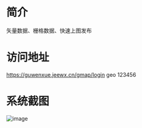 # 简介
矢量数据、栅格数据、快速上图发布

# 访问地址
https://guwenxue.jeewx.cn/gmap/login
geo
123456

# 系统截图
![image](https://github.com/user-attachments/assets/64396633-2965-4a04-9e85-e24dddd391d7)
